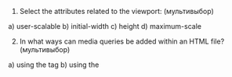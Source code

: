 1. Select the attributes related to the viewport: (мультивыбор)

a) user-scalable
b) initial-width
c) height
d) maximum-scale

2. In what ways can media queries be added within an HTML file? (мультивыбор)

a) using the <link> tag
b) using the <style> tag with the @import rule
c) using the <style> tag with the @media rule
d) using the <style> tag with the @query rule

3. In which types of files can media queries be used? (мултивыбор)

a) html
b) css
c) js

4. Within which media queries will properties be supported at a screen width of 768px? (мултивыбор)

a) @media (min-width: 640px) {...}
b) @media (max-width: 980px) {...}
c) @media (max-width: 640px) {...}
d) @media (min-width: 980px) {...}

5. Are media queries case-sensitive?

a) yes
b) no

6. Select the correct statement:

a) @media queries in .sass cannot be nested within each other
b) @media queries in .sass can contain variables
c) both statements are incorrect

7. True or false: Normal flow is a system by which block-level elements appear on a new line below the last one and inline-level elements appear on the same line or move down to a new line if there isn't enough space for them

a) true
b) false

8. True or false: The comma operator (,) is used to combine multiple conditions in a media query. In this case, the result will be true if each condition is true.

a) true
b) false

9. If a screen size decreases, the page containing only HTML and no CSS takes up more height and elements start to shift down to fit the viewport

a) true
b) false

10. Select the correct options for the "orientation" parameter values in a media query: (мултивыбор)

a) portrait
b) vertical
c) horizontal
d) landscape

11. Select the correct statement:

a) mobile-first is an approach used exclusively for mobile device layouts
b) there is a Desktop-first approach where layout is primarily designed for computers.
c) both answers are correct

12. What is the purpose of the viewport meta tag?

a) to include a media query in JavaScript
b) to determine a media query for a table
c) to control the viewport size and scaling
d) to ensure a media query works correctly in IE7

13. Parentheses in media queries are used for changing the order of operations.

a) true
b) used, but not for changing the order of operations
c) used for changing the order of operations as well as specifying target device types

14. In what ways can media queries be added within a CSS file? (мультивыбор)

a) inside a CSS file using the @media rule
b) Inside a CSS file using the @import rule
c) Inside a CSS file using the @query rule

15. What units of measurement are better to use for responsive design?

a) relative
b) absolute

16. Select the types of media queries: (мултивыбор)

a) all
b) screen
c) mobile
d) speech
e) print

17. What is Viewport?

a) a meta tag applied to pages for browsers that do not support media queries
b) a logical operator for media queries
c) the visible area of a web page without scrolling
d) the area of a web page, including page scrolling

18. Is there a difference between the concepts of adaptive design and responsive design?

a) there is no difference
b) adaptive design is used for mobile layouts, while responsive design is for desktop browsers
c) responsive design is a fluid layout where content smoothly compresses when the width is reduced, while adaptive design renders differently based on the device used
d) adaptive design is a fluid layout where content smoothly compresses when the width is reduced, while responsive design renders differently based on the device used

19. Select relative units of measurement in CSS: (мультивыбор)

a) %
b) pt
c) rem
d) cm
e) em
f) pc
g) vh

20. True or false: In the CSS specification, there are documented breakpoints for designing adaptive and responsive layouts, which should be used to separate layouts for mobile, tablet, and desktop.

a) true
b) false

21. The font size of the <ul> element is 40px, and the font size of the nested <li> element is 0.8em. What is the font size in pixels for <li>?

a) 24px
b) 32px
c) 40px
d) 50px
e) 48px

22. Select the correct statement:

a) for adaptive design (according to the CSS specification), it is necessary to create a minimum of 3 layouts (for mobile devices, tablets, and computers)
b) for responsive design (according to the CSS specification), it is necessary to create a minimum of 3 layouts (for mobile devices, tablets, and computers)
c) both statements are correct
d) both statements are incorrect

23. Which logical operators work in a media query string? (мультивыбор)

a) and
b) as
c) &&
d) only
e) not

24. Which of the following template categories, as defined by Luke Wroblewski, are commonly used in creating responsive web designs?

a) Mostly Fluid
b) Column Drop
c) Layout Shifter
d) Tiny Tweaks
e) Off Canvas
f) combinations of templates (e.g., Column Drop and Off Canvas)
g) none of the above
h) all of them

25. 1rem is equal to the font-size value defined in HTML.

a) true
b) false